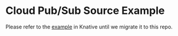 # Cloud Pub/Sub Source Example

Please refer to the [example](https://knative.dev/docs/eventing/samples/gcp-pubsub-source/) in Knative until we migrate
it to this repo. 
